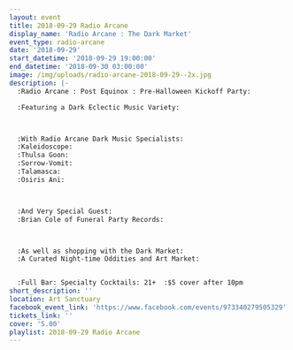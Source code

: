 ```yaml
---
layout: event
title: 2018-09-29 Radio Arcane
display_name: 'Radio Arcane : The Dark Market'
event_type: radio-arcane
date: '2018-09-29'
start_datetime: '2018-09-29 19:00:00'
end_datetime: '2018-09-30 03:00:00'
image: /img/uploads/radio-arcane-2018-09-29--2x.jpg
description: |-
  :Radio Arcane : Post Equinox : Pre-Halloween Kickoff Party:

  :Featuring a Dark Eclectic Music Variety:



  :With Radio Arcane Dark Music Specialists:
  :Kaleidoscope:
  :Thulsa Goon:
  :Sorrow-Vomit:
  :Talamasca:
  :Osiris Ani:



  :And Very Special Guest:
  :Brian Cole of Funeral Party Records:



  :As well as shopping with the Dark Market:
  :A Curated Night-time Oddities and Art Market:  


  :Full Bar: Specialty Cocktails: 21+  :$5 cover after 10pm
short_description: ''
location: Art Sanctuary
facebook_event_link: 'https://www.facebook.com/events/973340279505329'
tickets_link: ''
cover: '5.00'
playlist: 2018-09-29 Radio Arcane
---
```

